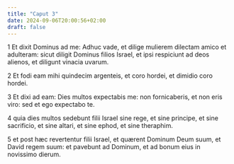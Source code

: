 ```yaml
---
title: "Caput 3"
date: 2024-09-06T20:00:56+02:00
draft: false
---
```



1 Et dixit Dominus ad me: Adhuc vade, et dilige mulierem dilectam amico et adulteram: sicut diligit Dominus filios Israel, et ipsi respiciunt ad deos alienos, et diligunt vinacia uvarum.

2 Et fodi eam mihi quindecim argenteis, et coro hordei, et dimidio coro hordei.

3 Et dixi ad eam: Dies multos expectabis me: non fornicaberis, et non eris viro: sed et ego expectabo te.

4 quia dies multos sedebunt filii Israel sine rege, et sine principe, et sine sacrificio, et sine altari, et sine ephod, et sine theraphim.

5 et post hæc revertentur filii Israel, et quærent Dominum Deum suum, et David regem suum: et pavebunt ad Dominum, et ad bonum eius in novissimo dierum.

